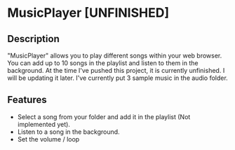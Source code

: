 # MusicPlayer [UNFINISHED]

## Description
"MusicPlayer" allows you to play different songs within your web browser. You can add up to 10 songs in the playlist and listen to them in the background.
At the time I've pushed this project, it is currently unfinished. I will be updating it later. I've currently put 3 sample music in the audio folder.

## Features
- Select a song from your folder and add it in the playlist (Not implemented yet).
- Listen to a song in the background.
- Set the volume / loop